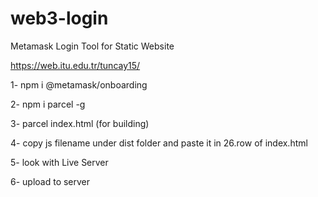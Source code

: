 # web3-login
 
 Metamask Login Tool for Static Website
 
https://web.itu.edu.tr/tuncay15/ 

1-  npm i @metamask/onboarding

2-  npm i parcel -g   

3-  parcel index.html (for building)

4-  copy js filename under dist folder and paste it in 26.row of index.html

5-  look with Live Server

6-  upload to server

